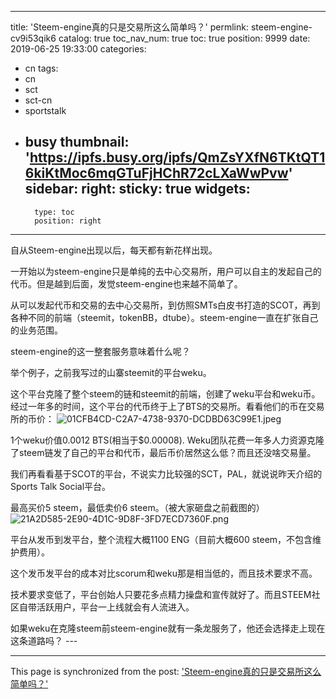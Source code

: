 
---
title: 'Steem-engine真的只是交易所这么简单吗？'
permlink: steem-engine-cv9i53qik6
catalog: true
toc_nav_num: true
toc: true
position: 9999
date: 2019-06-25 19:33:00
categories:
- cn
tags:
- cn
- sct
- sct-cn
- sportstalk
- busy
thumbnail: 'https://ipfs.busy.org/ipfs/QmZsYXfN6TKtQT16kiKtMoc6mqGTuFjHChR72cLXaWwPvw'
sidebar:
    right:
        sticky: true
widgets:
    -
        type: toc
        position: right
---


自从Steem-engine出现以后，每天都有新花样出现。

一开始以为steem-engine只是单纯的去中心交易所，用户可以自主的发起自己的代币。但是越到后面，发觉steem-engine也来越不简单了。

从可以发起代币和交易的去中心交易所，到仿照SMTs白皮书打造的SCOT，再到各种不同的前端（steemit，tokenBB，dtube）。steem-engine一直在扩张自己的业务范围。

steem-engine的这一整套服务意味着什么呢？

举个例子，之前我写过的山寨steemit的平台weku。

这个平台克隆了整个steem的链和steemit的前端，创建了weku平台和weku币。经过一年多的时间，这个平台的代币终于上了BTS的交易所。看看他们的币在交易所的币价：
<img src="https://ipfs.busy.org/ipfs/QmZsYXfN6TKtQT16kiKtMoc6mqGTuFjHChR72cLXaWwPvw" alt="01CFB4CD-C2A7-4738-9370-DCDBD63C99E1.jpeg" /><br/>

1个weku价值0.0012 BTS(相当于$0.00008).
Weku团队花费一年多人力资源克隆了steem链发了自己的平台和代币，最后币价居然这么低？而且还没啥交易量。

我们再看看基于SCOT的平台，不说实力比较强的SCT，PAL，就说说昨天介绍的Sports Talk Social平台。

最高买价5 steem，最低卖价6 steem。（被大家砸盘之前截图的）
<img src="https://ipfs.busy.org/ipfs/QmRcyNRaomUf2LvWjGXMCAw2tbTD6A22JRAJ3ZXwBnKswK" alt="21A2D585-2E90-4D1C-9D8F-3FD7ECD7360F.png" /><br/>

平台从发币到发平台，整个流程大概1100 ENG（目前大概600 steem，不包含维护费用）。

这个发币发平台的成本对比scorum和weku那是相当低的，而且技术要求不高。

技术要求变低了，平台创始人只要花多点精力操盘和宣传就好了。而且STEEM社区自带活跃用户，平台一上线就会有人流进入。

如果weku在克隆steem前steem-engine就有一条龙服务了，他还会选择走上现在这条道路吗？ --- 

- - -

This page is synchronized from the post: ['Steem-engine真的只是交易所这么简单吗？'](https://steemit.com/@ericet/steem-engine-cv9i53qik6)

